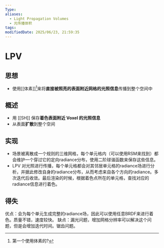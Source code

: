```yaml
---
Type: 
aliases:
  - Light Propagation Volumes
  - 光传播体积
tags: 
modifiedDate: 2025/06/23, 21:59:35
---
```


# LPV

## 思想

- 使用[[体素]][^1]来将**直接被照亮的表面附近网格的光照信息**传播到整个空间中

## 概述

- 用 [[SH]] 保存**着色表面附近 Voxel 的光照信息**
- 从表面**扩散**到整个空间

## 实现

- 场景被离散成一个规则的三维网格，每个单元格内（可以使用RSM来找到）都会维护一个穿过它的定向radiance分布，使用二阶球谐函数来保存这些信息。
- LPV 对光照进行传播，每个单元格都会对其邻居单元格的radiance场进行分析，并据此修改自身的radiance分布，从而考虑来自各个方向的radiance。多次迭代后收敛。最后渲染的时候，根据着色点所在的单元格，查找对应的radiance信息进行着色。

## 得失

优点：会为每个单元生成完整的radiance场，因此可以使用任意BRDF来进行着色。质量不错，速度较快。
缺点：漏光问题，增加网格分辨率可以解决这个问题，但是会增加迭代时间。锯齿问题。

[^1]: 第一个使用体素的?
